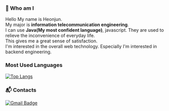 ### 👋 Who am I
Hello My name is Heonjun.  
My major is **information telecommunication engineering**.  
I can use **Java(My most confident language)**, javascript. They are used to relieve the inconvenience of everyday life.  
This gives me a great sense of satisfaction.  
I'm interested in the overall web technology. Especially I'm interested in backend engineering.  

### Most Used Languages
[![Top Langs](https://github-readme-stats.vercel.app/api/top-langs/?username=limheonjun)](https://github.com/limheonjun/github-readme-stats)

### :mailbox_with_mail: Contacts
[![Gmail Badge](https://img.shields.io/badge/-Gmail-d14836?style=flat-square&logo=Gmail&logoColor=white&link=mailto:jumong4000@gmail.com)](mailto:jumong4000@gmail.com)

